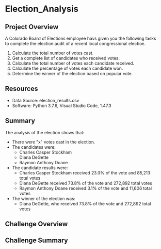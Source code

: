 # Election_Analysis

## Project Overview
A Colorado Board of Elections employee havs given you the following tasks to complete the election audit of a recent local congressional election. 

1. Calculate the total number of votes cast.
2. Get a complete list of candidates who received votes.
3. Calculate the total number of votes each candidate received.
4. Calculate the percentage of votes each candidate won.
5. Determine the winner of the election based on popular vote. 

## Resources
- Data Source: election_results.csv
- Software: Python 3.7.6, Visual Studio Code, 1.47.3

## Summary 
The analysis of the election shows that:
- There were "x" votes cast in the election.
- The candidates were:
    - Charles Casper Stockham
    - Diana DeGette
    - Raymon Anthony Doane
 - The candidate results were:
    - Charles Casper Stockham received 23.0% of the vote and 85,213 total votes
    - Diana DeGette received 73.8% of the vote and 272,892 total votes
    - Raymon Anthony Doane received 3.1% of the vote and 11,606 total votes
 - The winner of the election was:
    - Diana DeGette, who received 73.8% of the vote and 272,892 total votes
    
 ## Challenge Overview
 
 
 ## Challenge Summary
